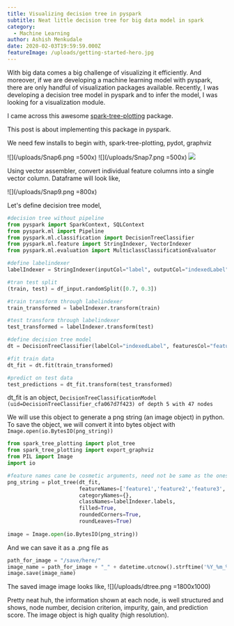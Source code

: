 ```yaml
---
title: Visualizing decision tree in pyspark
subtitle: Neat little decision tree for big data model in spark
category:
  - Machine Learning
author: Ashish Menkudale
date: 2020-02-03T19:59:59.000Z
featureImage: /uploads/getting-started-hero.jpg
---
```


With big data comes a big challenge of visualizing it efficiently. And moreover, if we are developing a machine learning model with pyspark, there are only handful of visualization packages available. Recently, I was developing a decision tree model in pyspark and to infer the model, I was looking for a visualization module.

I came across this awesome [spark-tree-plotting](https://github.com/julioasotodv/spark-tree-plotting) package. 

This post is about implementing this package in pyspark.

We need few installs to begin with, spark-tree-plotting, pydot, graphviz

![](/uploads/Snap6.png =500x)
![](/uploads/Snap7.png =500x)
![](/uploads/Snap8.png)

Using vector assembler, convert individual feature columns into a single vector column. Dataframe will look like,

![](/uploads/Snap9.png =800x)

Let's define decision tree model,

```python
#decision tree without pipeline
from pyspark import SparkContext, SQLContext
from pyspark.ml import Pipeline
from pyspark.ml.classification import DecisionTreeClassifier
from pyspark.ml.feature import StringIndexer, VectorIndexer
from pyspark.ml.evaluation import MulticlassClassificationEvaluator

#define labelindexer
labelIndexer = StringIndexer(inputCol="label", outputCol="indexedLabel").fit(df_input)

#tran test split
(train, test) = df_input.randomSplit([0.7, 0.3])

#train transform through labelindexer
train_transformed = labelIndexer.transform(train)

#test transform through labelindexer
test_transformed = labelIndexer.transform(test)

#define decision tree model
dt = DecisionTreeClassifier(labelCol="indexedLabel", featuresCol="features")

#fit train data
dt_fit = dt.fit(train_transformed)

#predict on test data
test_predictions = dt_fit.transform(test_transformed)
```

dt_fit is an object, 
```DecisionTreeClassificationModel (uid=DecisionTreeClassifier_cfa067d7f423) of depth 5 with 47 nodes```

We will use this object to generate a png string (an image object) in python. To save the object, we will convert it into bytes object with ```Image.open(io.BytesIO(png_string))```

```python
from spark_tree_plotting import plot_tree
from spark_tree_plotting import export_graphviz
from PIL import Image
import io

#feature names cane be cosmetic arguments, need not be same as the ones in the input table, as long we have traceability at our end.
png_string = plot_tree(dt_fit,
                       featureNames=['feature1','feature2','feature3','feature4'],
                       categoryNames={},
                       classNames=labelIndexer.labels,
                       filled=True,
                       roundedCorners=True,
                       roundLeaves=True)
                       
image = Image.open(io.BytesIO(png_string))
```

And we can save it as a .png file as

```python
path_for_image = "/save/here/"
image_name = path_for_image + "_" + datetime.utcnow().strftime('%Y_%m_%d_%H_%M_%S') + ".png"
image.save(image_name)
```

The saved image image looks like,
![](/uploads/dtree.png =1800x1000)

Pretty neat huh, the information shown at each node, is well structured and shows, node number, decision criterion, impurity, gain, and prediction score. The image object is high quality (high resolution). 
